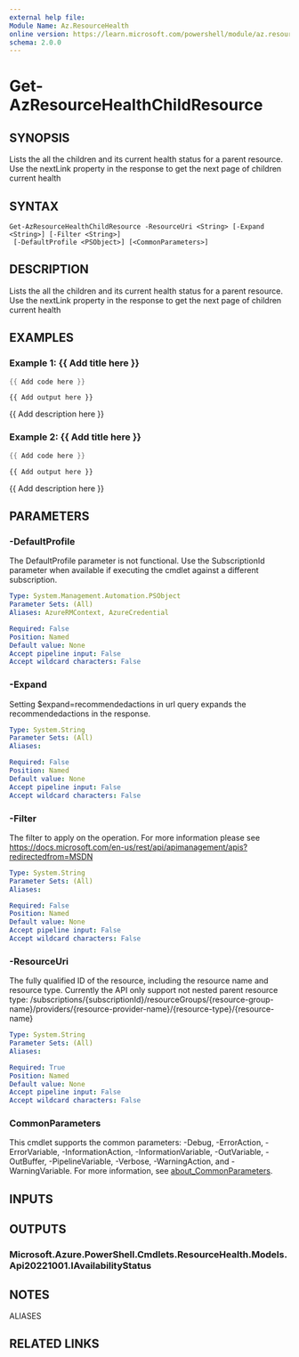 ```yaml
---
external help file:
Module Name: Az.ResourceHealth
online version: https://learn.microsoft.com/powershell/module/az.resourcehealth/get-azresourcehealthchildresource
schema: 2.0.0
---
```


# Get-AzResourceHealthChildResource

## SYNOPSIS
Lists the all the children and its current health status for a parent resource.
Use the nextLink property in the response to get the next page of children current health

## SYNTAX

```
Get-AzResourceHealthChildResource -ResourceUri <String> [-Expand <String>] [-Filter <String>]
 [-DefaultProfile <PSObject>] [<CommonParameters>]
```

## DESCRIPTION
Lists the all the children and its current health status for a parent resource.
Use the nextLink property in the response to get the next page of children current health

## EXAMPLES

### Example 1: {{ Add title here }}
```powershell
{{ Add code here }}
```

```output
{{ Add output here }}
```

{{ Add description here }}

### Example 2: {{ Add title here }}
```powershell
{{ Add code here }}
```

```output
{{ Add output here }}
```

{{ Add description here }}

## PARAMETERS

### -DefaultProfile
The DefaultProfile parameter is not functional.
Use the SubscriptionId parameter when available if executing the cmdlet against a different subscription.

```yaml
Type: System.Management.Automation.PSObject
Parameter Sets: (All)
Aliases: AzureRMContext, AzureCredential

Required: False
Position: Named
Default value: None
Accept pipeline input: False
Accept wildcard characters: False
```

### -Expand
Setting $expand=recommendedactions in url query expands the recommendedactions in the response.

```yaml
Type: System.String
Parameter Sets: (All)
Aliases:

Required: False
Position: Named
Default value: None
Accept pipeline input: False
Accept wildcard characters: False
```

### -Filter
The filter to apply on the operation.
For more information please see https://docs.microsoft.com/en-us/rest/api/apimanagement/apis?redirectedfrom=MSDN

```yaml
Type: System.String
Parameter Sets: (All)
Aliases:

Required: False
Position: Named
Default value: None
Accept pipeline input: False
Accept wildcard characters: False
```

### -ResourceUri
The fully qualified ID of the resource, including the resource name and resource type.
Currently the API only support not nested parent resource type: /subscriptions/{subscriptionId}/resourceGroups/{resource-group-name}/providers/{resource-provider-name}/{resource-type}/{resource-name}

```yaml
Type: System.String
Parameter Sets: (All)
Aliases:

Required: True
Position: Named
Default value: None
Accept pipeline input: False
Accept wildcard characters: False
```

### CommonParameters
This cmdlet supports the common parameters: -Debug, -ErrorAction, -ErrorVariable, -InformationAction, -InformationVariable, -OutVariable, -OutBuffer, -PipelineVariable, -Verbose, -WarningAction, and -WarningVariable. For more information, see [about_CommonParameters](http://go.microsoft.com/fwlink/?LinkID=113216).

## INPUTS

## OUTPUTS

### Microsoft.Azure.PowerShell.Cmdlets.ResourceHealth.Models.Api20221001.IAvailabilityStatus

## NOTES

ALIASES

## RELATED LINKS

